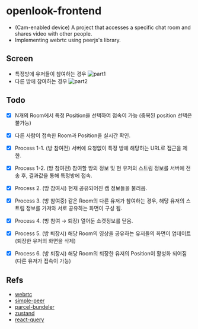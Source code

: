 # openlook-frontend
- (Cam-enabled device) A project that accesses a specific chat room and shares video with other people.
- Implementing webrtc using peerjs's library.

## Screen
- 특정방에 유저들이 참여하는 경우
  ![part1](https://user-images.githubusercontent.com/46029124/122136104-c74e5c00-ce7c-11eb-9ec7-5361d78d0556.gif)
- 다른 방에 참여하는 경우
  ![part2](https://user-images.githubusercontent.com/46029124/122136149-d46b4b00-ce7c-11eb-8afd-0b428248259b.gif)



## Todo
- [x] N개의 Room에서 특정 Position을 선택하여 접속이 가능 (중복된 position 선택은 불가능)
- [x] 다른 사람이 접속한 Room과 Position을 실시간 확인.
- [x] Process 1-1. (방 참여전) 서버에 요청없이 특정 방에 해당하는 URL로 접근을 제한.
- [x] Process 1-2. (방 참여전) 참여할 방의 정보 및 현 유저의 스트림 정보를 서버에 전송 후, 결과값을 통해 특정방에 접속.
- [x] Process 2. (방 참여시) 현재 공유되어진 캠 정보들을 불러옴.
- [x] Process 3. (방 참여중) 같은 Room의 다른 유저가 참여하는 경우, 해당 유저의 스트림 정보를 가져와 서로 공유하는 화면이 구성 됨.
- [x] Process 4. (방 참여 → 퇴장) 열어둔 소켓정보를 닫음.
- [x] Process 5. (방 퇴장시) 해당 Room의 영상을 공유하는 유저들의 화면이 업데이트 (퇴장한 유저의 화면을 삭제)
- [x] Process 6. (방 퇴장시) 해당 Room의 퇴장한 유저의 Position이 활성화 되어짐 (다른 유저가 접속이 가능)
 

## Refs
- [webrtc](https://webrtc.org/getting-started/media-devices)
- [simple-peer](https://github.com/feross/simple-peer) 
- [parcel-bundeler](https://parceljs.org/)
- [zustand](https://github.com/pmndrs/zustand)
- [react-query](https://react-query.tanstack.com/)

